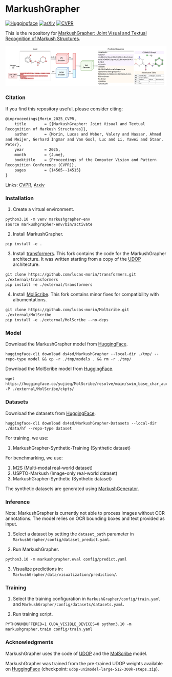 # MarkushGrapher

[![Huggingface](https://img.shields.io/badge/%F0%9F%A4%97%20Hugging%20Face-MarkushGrapher%0ADatasets%0A-blue)](https://huggingface.co/datasets/ds4sd/MarkushGrapher-Datasets)
[![arXiv](https://img.shields.io/badge/arXiv-2308.12234-919191.svg)](https://doi.org/10.48550/arXiv.2503.16096)
[![CVPR](https://img.shields.io/badge/Paper-CVPR52734.2025.01352-b31b1b.svg)](https://openaccess.thecvf.com/content/CVPR2025/html/Morin_MarkushGrapher_Joint_Visual_and_Textual_Recognition_of_Markush_Structures_CVPR_2025_paper.html)

This is the repository for [MarkushGrapher: Joint Visual and Textual Recognition of Markush Structures](https://arxiv.org/abs/2503.16096).

<img src="assets/architecture.png" alt="Description of the image" width="900" />

### Citation 

If you find this repository useful, please consider citing:

```
@inproceedings{Morin_2025_CVPR,
	title        = {{MarkushGrapher: Joint Visual and Textual Recognition of Markush Structures}},
	author       = {Morin, Lucas and Weber, Valery and Nassar, Ahmed and Meijer, Gerhard Ingmar and Van Gool, Luc and Li, Yawei and Staar, Peter},
	year         = 2025,
	month        = {June},
	booktitle    = {Proceedings of the Computer Vision and Pattern Recognition Conference (CVPR)},
	pages        = {14505--14515}
}
```
Links: [CVPR](https://openaccess.thecvf.com/content/ICCV2023/html/Morin_MolGrapher_Graph-based_Visual_Recognition_of_Chemical_Structures_ICCV_2023_paper.html), [Arxiv](https://doi.org/10.48550/arXiv.2503.16096) 

### Installation

1. Create a virtual environment.
```
python3.10 -m venv markushgrapher-env
source markushgrapher-env/bin/activate
```

2. Install MarkushGrapher.
```
pip install -e .
```

3. Install [transformers](https://github.com/lucas-morin/transformers). This fork contains the code for the MarkushGrapher architecture. It was written starting from a copy of the [UDOP](https://arxiv.org/abs/2212.02623) architecture.
```
git clone https://github.com/lucas-morin/transformers.git ./external/transformers
pip install -e ./external/transformers
```

4. Install [MolScribe](https://github.com/lucas-morin/MolScribe.git). This fork contains minor fixes for compatibility with albumentations.
```
git clone https://github.com/lucas-morin/MolScribe.git ./external/MolScribe
pip install -e ./external/MolScribe --no-deps
```

### Model

Download the MarkushGrapher model from [HuggingFace](https://huggingface.co/ds4sd/MarkushGrapher/).
```
huggingface-cli download ds4sd/MarkushGrapher --local-dir ./tmp/ --repo-type model && cp -r ./tmp/models . && rm -r ./tmp/
```

Download the MolScribe model from [HuggingFace](https://huggingface.co/yujieq/MolScribe/). 
```
wget https://huggingface.co/yujieq/MolScribe/resolve/main/swin_base_char_aux_1m680k.pth -P ./external/MolScribe/ckpts/ 
```

### Datasets 

Download the datasets from [HuggingFace](https://huggingface.co/datasets/ds4sd/MarkushGrapher-Datasets).
```
huggingface-cli download ds4sd/MarkushGrapher-Datasets --local-dir ./data/hf --repo-type dataset
```

For training, we use:
1. MarkushGrapher-Synthetic-Training (Synthetic dataset)

For benchmarking, we use:
1. M2S (Multi-modal real-world dataset)
2. USPTO-Markush (Image-only real-world dataset)
3. MarkushGrapher-Synthetic (Synthetic dataset)

The synthetic datasets are generated using [MarkushGenerator](https://github.com/DS4SD/MarkushGenerator). 

### Inference

Note: MarkushGrapher is currently not able to process images without OCR annotations. The model relies on OCR bounding boxes and text provided as input. 

1. Select a dataset by setting the `dataset_path` parameter in `MarkushGrapher/config/dataset_predict.yaml`.

2. Run MarkushGrapher.
```
python3.10 -m markushgrapher.eval config/predict.yaml
```

3. Visualize predictions in: `MarkushGrapher/data/visualization/prediction/`. 

### Training

1. Select the training configuration in `MarkushGrapher/config/train.yaml` and `MarkushGrapher/config/datasets/datasets.yaml`.

2. Run training script.
```
PYTHONUNBUFFERED=1 CUDA_VISIBLE_DEVICES=0 python3.10 -m markushgrapher.train config/train.yaml
```

### Acknowledgments

MarkushGrapher uses the code of [UDOP](https://arxiv.org/abs/2212.02623) and the [MolScribe](https://arxiv.org/abs/2205.14311) model. 

MarkushGrapher was trained from the pre-trained UDOP weights available on [HuggingFace](https://huggingface.co/ZinengTang/Udop) (checkpoint: `udop-unimodel-large-512-300k-steps.zip`).
